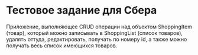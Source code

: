 # Тестовое задание для Сбера
Приложение, выполняющее CRUD операции над объектом ShoppingItem (товар), который можно записывать в ShoppingList (список товаров), удалять оттуда, редактировать, получать по номеру id, а также можно получать весь список имеющихся товаров.  
